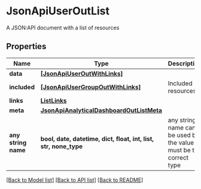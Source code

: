 # JsonApiUserOutList

A JSON:API document with a list of resources

## Properties
Name | Type | Description | Notes
------------ | ------------- | ------------- | -------------
**data** | [**[JsonApiUserOutWithLinks]**](JsonApiUserOutWithLinks.md) |  | 
**included** | [**[JsonApiUserGroupOutWithLinks]**](JsonApiUserGroupOutWithLinks.md) | Included resources | [optional] 
**links** | [**ListLinks**](ListLinks.md) |  | [optional] 
**meta** | [**JsonApiAnalyticalDashboardOutListMeta**](JsonApiAnalyticalDashboardOutListMeta.md) |  | [optional] 
**any string name** | **bool, date, datetime, dict, float, int, list, str, none_type** | any string name can be used but the value must be the correct type | [optional]

[[Back to Model list]](../README.md#documentation-for-models) [[Back to API list]](../README.md#documentation-for-api-endpoints) [[Back to README]](../README.md)


